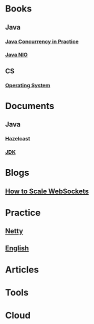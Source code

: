 # Books

## Java

### [Java Concurrency in Practice](books/java_concurrency_in_practice/jcip.md)
### [Java NIO](books/java_nio/jn.md)

## CS

### [Operating System](books/os/os.md)

# Documents

## Java
### [Hazelcast](documents/hazelcast.md)
### [JDK](documents/jdk.md)


# Blogs
## [How to Scale WebSockets](blogs/how_to_scale_websockets.md)

# Practice

## [Netty](practices/netty.md)
## [English](practices/english.md)

# Articles

# Tools

# Cloud